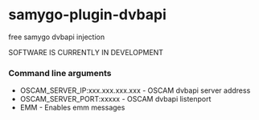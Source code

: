 # samygo-plugin-dvbapi
free samygo dvbapi injection

SOFTWARE IS CURRENTLY IN DEVELOPMENT

### Command line arguments
- OSCAM_SERVER_IP:xxx.xxx.xxx.xxx - OSCAM dvbapi server address
- OSCAM_SERVER_PORT:xxxxx - OSCAM dvbapi listenport
- EMM - Enables emm messages